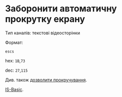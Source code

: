 # Заборонити автоматичну прокрутку екрану

Тип каналів: текстові відеосторінки

Формат: 

`escs`

hex: `1B`,`73`

dec: `27`,`115`


Див. також [дозволити прокручування](1b53-video-text.md).

[IS-Basic](../../is-basic_man-en/man_vo-scroll.md).